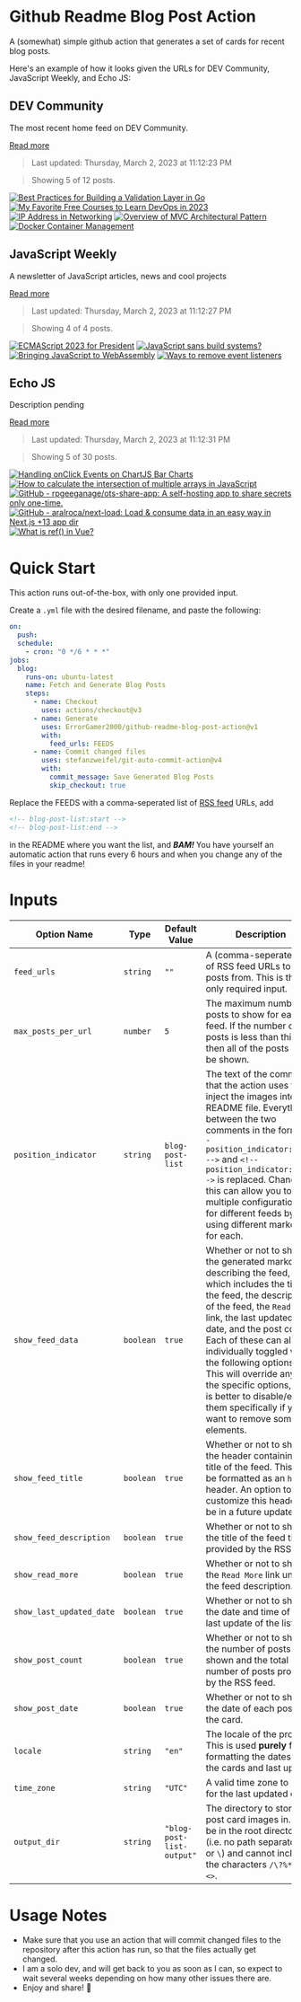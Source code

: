 # Github Readme Blog Post Action

A (somewhat) simple github action that generates a set of cards for recent blog posts.

Here's an example of how it looks given the URLs for DEV Community, JavaScript Weekly, and Echo JS:

<!-- post-list:start -->
## DEV Community

The most recent home feed on DEV Community.

[Read more](https://dev.to)
> Last updated: Thursday, March 2, 2023 at 11:12:23 PM

> Showing 5 of 12 posts.

[![Best Practices for Building a Validation Layer in Go](https://raw.githubusercontent.com/ErrorGamer2000/github-readme-blog-post-action/main/generated_files/DEV_Community/Best_Practices_for_Building_a_Validation_Layer_in_Go.svg)](https://dev.to/ansu/best-practices-for-building-a-validation-layer-in-go-59j9)
[![My Favorite Free Courses to Learn DevOps in 2023](https://raw.githubusercontent.com/ErrorGamer2000/github-readme-blog-post-action/main/generated_files/DEV_Community/My_Favorite_Free_Courses_to_Learn_DevOps_in_2023.svg)](https://dev.to/javinpaul/my-favorite-free-courses-to-learn-devops-in-2023-4h6m)
[![IP Address in Networking](https://raw.githubusercontent.com/ErrorGamer2000/github-readme-blog-post-action/main/generated_files/DEV_Community/IP_Address_in_Networking.svg)](https://dev.to/kirancg777/ip-address-in-networking-1le5)
[![Overview of MVC Architectural Pattern](https://raw.githubusercontent.com/ErrorGamer2000/github-readme-blog-post-action/main/generated_files/DEV_Community/Overview_of_MVC_Architectural_Pattern.svg)](https://dev.to/andrewsavetchuk/overview-of-mvc-architectural-pattern-ld)
[![Docker Container Management](https://raw.githubusercontent.com/ErrorGamer2000/github-readme-blog-post-action/main/generated_files/DEV_Community/Docker_Container_Management.svg)](https://dev.to/waji97/docker-container-management-2fnf)


## JavaScript Weekly

A newsletter of JavaScript articles, news and cool projects

[Read more](https://javascriptweekly.com/)
> Last updated: Thursday, March 2, 2023 at 11:12:27 PM

> Showing 4 of 4 posts.

[![ECMAScript 2023 for President](https://raw.githubusercontent.com/ErrorGamer2000/github-readme-blog-post-action/main/generated_files/JavaScript_Weekly/ECMAScript_2023_for_President.svg)](https://javascriptweekly.com/issues/627)
[![JavaScript sans build systems?](https://raw.githubusercontent.com/ErrorGamer2000/github-readme-blog-post-action/main/generated_files/JavaScript_Weekly/JavaScript_sans_build_systems_.svg)](https://javascriptweekly.com/issues/626)
[![Bringing JavaScript to WebAssembly](https://raw.githubusercontent.com/ErrorGamer2000/github-readme-blog-post-action/main/generated_files/JavaScript_Weekly/Bringing_JavaScript_to_WebAssembly.svg)](https://javascriptweekly.com/issues/625)
[![Ways to remove event listeners](https://raw.githubusercontent.com/ErrorGamer2000/github-readme-blog-post-action/main/generated_files/JavaScript_Weekly/Ways_to_remove_event_listeners.svg)](https://javascriptweekly.com/issues/624)


## Echo JS

Description pending

[Read more](
http://www.echojs.com
)
> Last updated: Thursday, March 2, 2023 at 11:12:31 PM

> Showing 5 of 30 posts.

[![Handling onClick Events on ChartJS Bar Charts](https://raw.githubusercontent.com/ErrorGamer2000/github-readme-blog-post-action/main/generated_files/_Echo_JS_/Handling_onClick_Events_on_ChartJS_Bar_Charts.svg)](
https://masteringjs.io/tutorials/chartjs/onclick-bar-chart
)
[![How to calculate the intersection of multiple arrays in JavaScript](https://raw.githubusercontent.com/ErrorGamer2000/github-readme-blog-post-action/main/generated_files/_Echo_JS_/How_to_calculate_the_intersection_of_multiple_arrays_in_JavaScript.svg)](
https://frontendroom.com/intersection-of-multiple-arrays-in-js/
)
[![GitHub - rpgeeganage/ots-share-app: A self-hosting app to share secrets only one-time.](https://raw.githubusercontent.com/ErrorGamer2000/github-readme-blog-post-action/main/generated_files/_Echo_JS_/GitHub_-_rpgeeganage_ots-share-app__A_self-hosting_app_to_share_secrets_only_one-time..svg)](https://github.com/rpgeeganage/ots-share-app)
[![GitHub - aralroca/next-load: Load & consume data in an easy way in Next.js +13 app dir](https://raw.githubusercontent.com/ErrorGamer2000/github-readme-blog-post-action/main/generated_files/_Echo_JS_/GitHub_-_aralroca_next-load__Load___consume_data_in_an_easy_way_in_Next.js_+13_app_dir.svg)](https://github.com/aralroca/next-load)
[![What is ref() in Vue?](https://raw.githubusercontent.com/ErrorGamer2000/github-readme-blog-post-action/main/generated_files/_Echo_JS_/What_is_ref()_in_Vue_.svg)](https://dmitripavlutin.com/ref-in-vue/)


<!-- post-list:end -->

# Quick Start

This action runs out-of-the-box, with only one provided input.

Create a `.yml` file with the desired filename, and paste the following:

```yml
on:
  push:
  schedule:
    - cron: "0 */6 * * *"
jobs:
  blog:
    runs-on: ubuntu-latest
    name: Fetch and Generate Blog Posts
    steps:
      - name: Checkout
        uses: actions/checkout@v3
      - name: Generate
        uses: ErrorGamer2000/github-readme-blog-post-action@v1
        with:
          feed_urls: FEEDS
      - name: Commit changed files
        uses: stefanzweifel/git-auto-commit-action@v4
        with:
          commit_message: Save Generated Blog Posts
          skip_checkout: true
```

Replace the FEEDS with a comma-seperated list of [RSS feed](https://rss.com/blog/how-do-rss-feeds-work/) URLs, add

```md
<!-- blog-post-list:start -->
<!-- blog-post-list:end -->
```

in the README where you want the list, and **_BAM!_** You have yourself an automatic action that runs every 6 hours and when you change any of the files in your readme!

# Inputs

<table>
  <thead>
    <tr>
      <th>Option Name</th>
      <th>Type</th>
      <th>Default Value</th>
      <th>Description</th>
    </tr>
  </thead>
  <tbody>
    <tr>
      <td><code>feed_urls</code></td>
      <td><code>string</code></td>
      <td><code>""</code></td>
      <td>A (comma-seperated) list of RSS feed URLs to load posts from. This is the only required input.</td>
    </tr>
    <tr>
      <td><code>max_posts_per_url</code></td>
      <td><code>number</code></td>
      <td><code>5</code></td>
      <td>The maximum number of posts to show for each feed. If the number of posts is less than this, then all of the posts will be shown.</td>
    </tr>
    <tr>
      <td><code>position_indicator</code></td>
      <td><code>string</code></td>
      <td><code>blog-post-list</code></td>
      <td>The text of the comments that the action uses to inject the images into the README file. Everything between the two comments in the form <code>&lt;!-- position_indicator:start --&gt;</code> and <code>&lt;!-- position_indicator:end --&gt;</code> is replaced. Changing this can allow you to use multiple configurations for different feeds by using different markers for each.</td>
    </tr>
    <tr>
      <td><code>show_feed_data</code></td>
      <td><code>boolean</code></td>
      <td><code>true</code></td>
      <td>Whether or not to show the generated markdown describing the feed, which includes the title of the feed, the description of the feed, the <code>Read More</code> link, the last updated date, and the post count. Each of these can also be individually toggled with the following options. This will override any of the specific options, so it is better to disable/enable them specifically if you want to remove some elements.</td>
    </tr>
    <tr>
      <td><code>show_feed_title</code></td>
      <td><code>boolean</code></td>
      <td><code>true</code></td>
      <td>Whether or not to show the header containing the title of the feed. This will be formatted as an <code>h2</code> header. An option to customize this header will be in a future update.</td>
    </tr>
    <tr>
      <td><code>show_feed_description</code></td>
      <td><code>boolean</code></td>
      <td><code>true</code></td>
      <td>Whether or not to show the title of the feed that is provided by the RSS feed.</td>
    </tr>
    <tr>
      <td><code>show_read_more</code></td>
      <td><code>boolean</code></td>
      <td><code>true</code></td>
      <td>Whether or not to show the <code>Read More</code> link under the feed description.</td>
    </tr>
    <tr>
      <td><code>show_last_updated_date</code></td>
      <td><code>boolean</code></td>
      <td><code>true</code></td>
      <td>Whether or not to show the date and time of the last update of the list.</td>
    </tr>
    <tr>
      <td><code>show_post_count</code></td>
      <td><code>boolean</code></td>
      <td><code>true</code></td>
      <td>Whether or not to show the number of posts shown and the total number of posts provided by the RSS feed.</td>
    </tr>
    <tr>
      <td><code>show_post_date</code></td>
      <td><code>boolean</code></td>
      <td><code>true</code></td>
      <td>Whether or not to show the date of each post on the card.</td>
    </tr>
    <tr>
      <td><code>locale</code></td>
      <td><code>string</code></td>
      <td><code>"en"</code></td>
      <td>The locale of the project. This is used <strong>purely</strong> for formatting the dates of the cards and last update.</td>
    </tr>
    <tr>
      <td><code>time_zone</code></td>
      <td><code>string</code></td>
      <td><code>"UTC"</code></td>
      <td>A valid time zone to use for the last updated date.</td>
    </tr>
    <tr>
      <td><code>output_dir</code></td>
      <td><code>string</code></td>
      <td><code>"blog-post-list-output"</code></td>
      <td>The directory to store the post card images in. Must be in the root directory (i.e. no path separators <code>/</code> or <code>\</code>) and cannot include the characters <code>/\?%*:|"&lt;&gt;</code>.</td>
    </tr>
<!--
    <tr>
      <td><code></code></td>
      <td><cde></cde></td>
      <td><code></code></td>
      <td></td>
    </tr>
-->
  </tbody>
</table>

# Usage Notes

- Make sure that you use an action that will commit changed files to the repository after this action has run, so that the files actually get changed.
- I am a solo dev, and will get back to you as soon as I can, so expect to wait several weeks depending on how many other issues there are.
- Enjoy and share! 🤗
